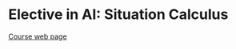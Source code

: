 # Elective in AI: Situation Calculus

[Course web page](https://www.eecs.yorku.ca/~lesperan/Roma24GradCourse/)